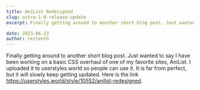 ```yaml
---
title: AniList Redesigned
slug: astro-1-0-release-update
excerpt: Finally getting around to another short blog post. Just wanted to say I have been working on a basic CSS overhaul of one of my favorite sites, AniList. I uploaded it to userstyles.world so people can use it. It is far from perfect, but it will slowly keep getting updated. Here is the link https://userstyles.world/style/10552/anilist-redesigned.

date: 2023-06-23
author: reitenth
---
```


Finally getting around to another short blog post. Just wanted to say I have been working on a basic CSS overhaul of one of my favorite sites, AniList. I uploaded it to userstyles.world so people can use it. It is far from perfect, but it will slowly keep getting updated. Here is the link https://userstyles.world/style/10552/anilist-redesigned.

